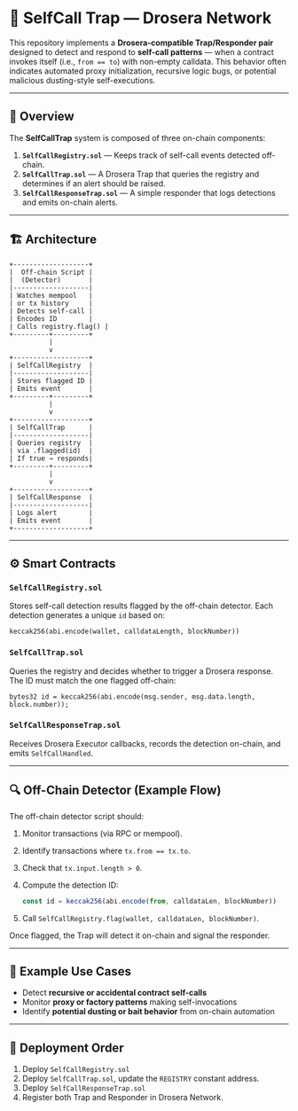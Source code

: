# 🧠 SelfCall Trap — Drosera Network

This repository implements a **Drosera-compatible Trap/Responder pair** designed to detect and respond to **self-call patterns** — when a contract invokes itself (i.e., `from == to`) with non-empty calldata.
This behavior often indicates automated proxy initialization, recursive logic bugs, or potential malicious dusting-style self-executions.

---

## 📘 Overview

The **SelfCallTrap** system is composed of three on-chain components:

1. **`SelfCallRegistry.sol`** — Keeps track of self-call events detected off-chain.
2. **`SelfCallTrap.sol`** — A Drosera Trap that queries the registry and determines if an alert should be raised.
3. **`SelfCallResponseTrap.sol`** — A simple responder that logs detections and emits on-chain alerts.

---

## 🏗️ Architecture

```
+-------------------+
|  Off-chain Script |
|  (Detector)       |
|-------------------|
| Watches mempool   |
| or tx history     |
| Detects self-call |
| Encodes ID        |
| Calls registry.flag() |
+---------+---------+
          |
          v
+-------------------+
| SelfCallRegistry  |
|-------------------|
| Stores flagged ID |
| Emits event       |
+---------+---------+
          |
          v
+-------------------+
| SelfCallTrap      |
|-------------------|
| Queries registry  |
| via .flagged(id)  |
| If true → responds|
+---------+---------+
          |
          v
+-------------------+
| SelfCallResponse  |
|-------------------|
| Logs alert        |
| Emits event       |
+-------------------+
```

---

## ⚙️ Smart Contracts

### `SelfCallRegistry.sol`

Stores self-call detection results flagged by the off-chain detector.
Each detection generates a unique `id` based on:

```solidity
keccak256(abi.encode(wallet, calldataLength, blockNumber))
```

### `SelfCallTrap.sol`

Queries the registry and decides whether to trigger a Drosera response.
The ID must match the one flagged off-chain:

```solidity
bytes32 id = keccak256(abi.encode(msg.sender, msg.data.length, block.number));
```

### `SelfCallResponseTrap.sol`

Receives Drosera Executor callbacks, records the detection on-chain, and emits `SelfCallHandled`.

---

## 🔍 Off-Chain Detector (Example Flow)

The off-chain detector script should:

1. Monitor transactions (via RPC or mempool).
2. Identify transactions where `tx.from == tx.to`.
3. Check that `tx.input.length > 0`.
4. Compute the detection ID:

   ```js
   const id = keccak256(abi.encode(from, calldataLen, blockNumber))
   ```
5. Call `SelfCallRegistry.flag(wallet, calldataLen, blockNumber)`.

Once flagged, the Trap will detect it on-chain and signal the responder.

---

## 🧩 Example Use Cases

* Detect **recursive or accidental contract self-calls**
* Monitor **proxy or factory patterns** making self-invocations
* Identify **potential dusting or bait behavior** from on-chain automation

---

## 🚀 Deployment Order

1. Deploy `SelfCallRegistry.sol`
2. Deploy `SelfCallTrap.sol`, update the `REGISTRY` constant address.
3. Deploy `SelfCallResponseTrap.sol`
4. Register both Trap and Responder in Drosera Network.
